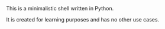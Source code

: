 This is a minimalistic shell written in Python.

It is created for learning purposes and has no other use cases.
